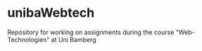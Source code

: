 # unibaWebtech
Repository for working on assignments during the course "Web-Technologien" at Uni Bamberg
